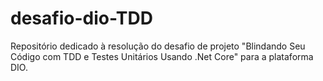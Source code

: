 # desafio-dio-TDD

Repositório dedicado à resolução do desafio de projeto "Blindando Seu Código com TDD e Testes Unitários Usando .Net Core" para a plataforma DIO.
